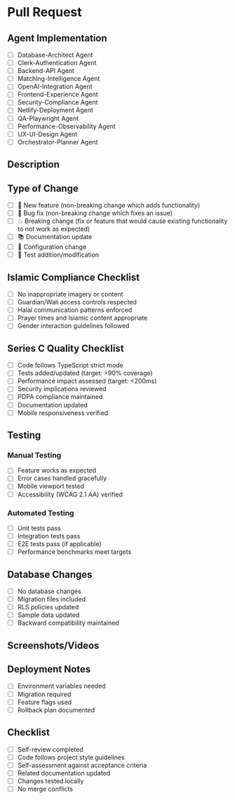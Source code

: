 # Pull Request

## Agent Implementation
<!-- Which agent(s) does this PR implement or modify? -->
- [ ] Database-Architect Agent
- [ ] Clerk-Authentication Agent  
- [ ] Backend-API Agent
- [ ] Matching-Intelligence Agent
- [ ] OpenAI-Integration Agent
- [ ] Frontend-Experience Agent
- [ ] Security-Compliance Agent
- [ ] Netlify-Deployment Agent
- [ ] QA-Playwright Agent
- [ ] Performance-Observability Agent
- [ ] UX-UI-Design Agent
- [ ] Orchestrator-Planner Agent

## Description
<!-- Provide a brief description of the changes -->


## Type of Change
- [ ] 🚀 New feature (non-breaking change which adds functionality)
- [ ] 🐛 Bug fix (non-breaking change which fixes an issue)
- [ ] 💥 Breaking change (fix or feature that would cause existing functionality to not work as expected)
- [ ] 📚 Documentation update
- [ ] 🔧 Configuration change
- [ ] 🧪 Test addition/modification

## Islamic Compliance Checklist
- [ ] No inappropriate imagery or content
- [ ] Guardian/Wali access controls respected
- [ ] Halal communication patterns enforced
- [ ] Prayer times and Islamic content appropriate
- [ ] Gender interaction guidelines followed

## Series C Quality Checklist
- [ ] Code follows TypeScript strict mode
- [ ] Tests added/updated (target: >90% coverage)
- [ ] Performance impact assessed (target: <200ms)
- [ ] Security implications reviewed
- [ ] PDPA compliance maintained
- [ ] Documentation updated
- [ ] Mobile responsiveness verified

## Testing
<!-- Describe the tests you ran and how to reproduce them -->

### Manual Testing
- [ ] Feature works as expected
- [ ] Error cases handled gracefully
- [ ] Mobile viewport tested
- [ ] Accessibility (WCAG 2.1 AA) verified

### Automated Testing
- [ ] Unit tests pass
- [ ] Integration tests pass
- [ ] E2E tests pass (if applicable)
- [ ] Performance benchmarks meet targets

## Database Changes
- [ ] No database changes
- [ ] Migration files included
- [ ] RLS policies updated
- [ ] Sample data updated
- [ ] Backward compatibility maintained

## Screenshots/Videos
<!-- Add screenshots or videos demonstrating the changes -->


## Deployment Notes
<!-- Any special deployment considerations -->
- [ ] Environment variables needed
- [ ] Migration required
- [ ] Feature flags used
- [ ] Rollback plan documented

## Checklist
- [ ] Self-review completed
- [ ] Code follows project style guidelines
- [ ] Self-assessment against acceptance criteria
- [ ] Related documentation updated
- [ ] Changes tested locally
- [ ] No merge conflicts